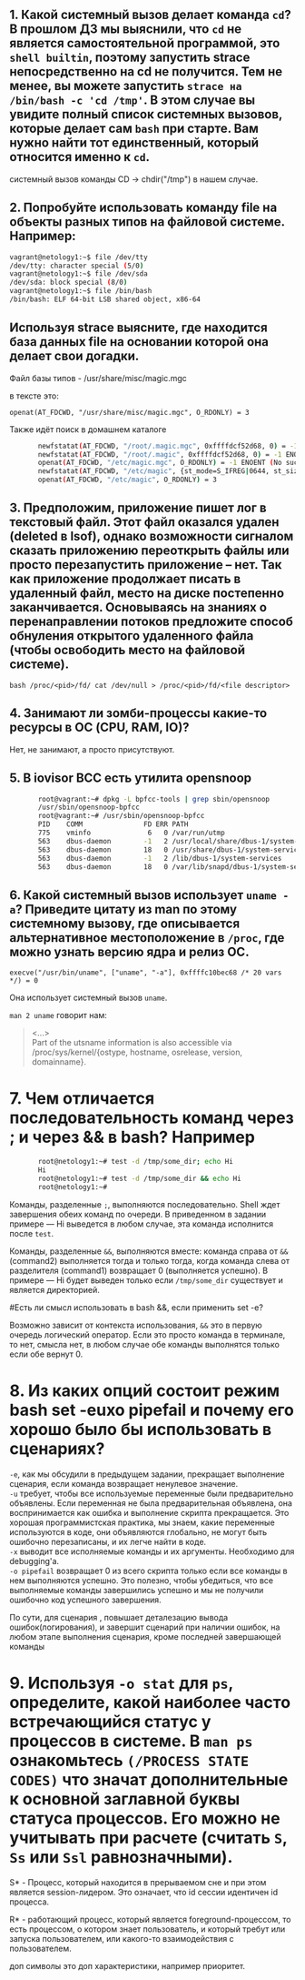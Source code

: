 ## 1. Какой системный вызов делает команда ``cd``? В прошлом ДЗ мы выяснили, что ``cd`` не является самостоятельной программой, это ``shell builtin``, поэтому запустить strace непосредственно на cd не получится. Тем не менее, вы можете запустить ``strace на /bin/bash -c 'cd /tmp'``. В этом случае вы увидите полный список системных вызовов, которые делает сам ``bash`` при старте. Вам нужно найти тот единственный, который относится именно к ``cd``.  

системный вызов команды CD -> chdir("/tmp") в нашем случае. 

## 2. Попробуйте использовать команду file на объекты разных типов на файловой системе. Например:
```bash
vagrant@netology1:~$ file /dev/tty
/dev/tty: character special (5/0)
vagrant@netology1:~$ file /dev/sda
/dev/sda: block special (8/0)
vagrant@netology1:~$ file /bin/bash
/bin/bash: ELF 64-bit LSB shared object, x86-64
```
## Используя strace выясните, где находится база данных file на основании которой она делает свои догадки.
Файл базы типов - /usr/share/misc/magic.mgc

в тексте это:

```openat(AT_FDCWD, "/usr/share/misc/magic.mgc", O_RDONLY) = 3```

Также идёт поиск в домашнем каталоге
```bash
       newfstatat(AT_FDCWD, "/root/.magic.mgc", 0xffffdcf52d68, 0) = -1 ENOENT (No such file or directory)
       newfstatat(AT_FDCWD, "/root/.magic", 0xffffdcf52d68, 0) = -1 ENOENT (No such file or directory)
       openat(AT_FDCWD, "/etc/magic.mgc", O_RDONLY) = -1 ENOENT (No such file or directory)
       newfstatat(AT_FDCWD, "/etc/magic", {st_mode=S_IFREG|0644, st_size=111, ...}, 0) = 0
       openat(AT_FDCWD, "/etc/magic", O_RDONLY) = 3
```


## 3. Предположим, приложение пишет лог в текстовый файл. Этот файл оказался удален (deleted в lsof), однако возможности сигналом сказать приложению переоткрыть файлы или просто перезапустить приложение – нет. Так как приложение продолжает писать в удаленный файл, место на диске постепенно заканчивается. Основываясь на знаниях о перенаправлении потоков предложите способ обнуления открытого удаленного файла (чтобы освободить место на файловой системе).

``bash
       /proc/<pid>/fd/
       cat /dev/null > /proc/<pid>/fd/<file descriptor>
``


## 4. Занимают ли зомби-процессы какие-то ресурсы в ОС (CPU, RAM, IO)?
Нет, не занимают, а просто присутствуют.


## 5. В iovisor BCC есть утилита opensnoop

```bash
       root@vagrant:~# dpkg -L bpfcc-tools | grep sbin/opensnoop
       /usr/sbin/opensnoop-bpfcc
       root@vagrant:~# /usr/sbin/opensnoop-bpfcc
       PID    COMM               FD ERR PATH
       775    vminfo              6   0 /var/run/utmp
       563    dbus-daemon        -1   2 /usr/local/share/dbus-1/system-services
       563    dbus-daemon        18   0 /usr/share/dbus-1/system-services
       563    dbus-daemon        -1   2 /lib/dbus-1/system-services
       563    dbus-daemon        18   0 /var/lib/snapd/dbus-1/system-services/
```

## 6. Какой системный вызов использует ``uname -a``? Приведите цитату из man по этому системному вызову, где описывается альтернативное местоположение в ``/proc``, где можно узнать версию ядра и релиз ОС.

``execve("/usr/bin/uname", ["uname", "-a"], 0xffffc10bec68 /* 20 vars */) = 0``

Она использует системный вызов `uname`.

`man 2 uname` говорит нам:
> <...>  
>        Part of the utsname information is also accessible via /proc/sys/kernel/{ostype, hostname, osrelease, version, domainname}.
 

# 7. Чем отличается последовательность команд через ; и через && в bash? Например
```bash
       root@netology1:~# test -d /tmp/some_dir; echo Hi
       Hi
       root@netology1:~# test -d /tmp/some_dir && echo Hi
       root@netology1:~#
```

Команды, разделенные `;`, выполняются последовательно. Shell ждет завершения обеих команд по очереди. В приведенном в задании примере — Hi выведется в любом случае, эта команда исполнится после `test`.

Команды, разделенные `&&`, выполняются вместе: команда справа от `&&` (command2) выполняется тогда и только тогда, когда команда слева от разделителя (command1) возвращает 0 (выполняется успешно). В примере — Hi будет выведен только если `/tmp/some_dir` существует и является директорией.

#Есть ли смысл использовать в bash &&, если применить set -e?

Возможно зависит от контекста использования, ``&&`` это в первую очередь логический оператор.
Если это просто команда в терминале, то нет, смысла нет, в любом случае обе команды выполнятся только если обе вернут 0.

# 8. Из каких опций состоит режим bash set -euxo pipefail и почему его хорошо было бы использовать в сценариях?
`-e`, как мы обсудили в предыдущем задании, прекращает выполнение сценария, если команда возвращает ненулевое значение.  
`-u` требует, чтобы все используемые переменные были предварительно объявлены. Если переменная не была предварительная объявлена, она воспринимается как ошибка и выполнение скрипта прекращается. Это хорошая программистская практика, мы знаем, какие переменные используются в коде, они объявляются глобально, не могут быть ошибочно перезаписаны, и их легче найти в коде.  
`-x` выводит все исполняемые команды и их аргументы. Необходимо для debugging'а.  
`-o pipefail` возвращает 0 из всего скрипта только если все команды в нем выполняются успешно. Это полезно, чтобы убедиться, что все выполняемые команды завершились успешно и мы не получили ошибочно код успешного завершения.


По сути, для сценария , повышает деталезацию вывода ошибок(логирования), 
и завершит сценарий при наличии ошибок, на любом этапе выполнения сценария, кроме последней завершающей команды

# 9. Используя ``-o stat`` для ``ps``, определите, какой наиболее часто встречающийся статус у процессов в системе. В ``man ps`` ознакомьтесь ``(/PROCESS STATE CODES)`` что значат дополнительные к основной заглавной буквы статуса процессов. Его можно не учитывать при расчете (считать ``S``, ``Ss`` или ``Ssl`` равнозначными).

S* - Процесс, который находится в прерываемом сне и при этом является session-лидером. Это означает, что id сессии идентичен id процесса.

R* - работающий процесс, который является foreground-процессом, то есть процессом, о котором знает пользователь, и который требут или запуска пользователем, или какого-то взаимодействия с пользователем.

доп символы это доп характеристики, например приоритет.